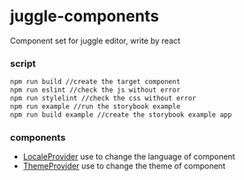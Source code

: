 # juggle-components
Component set for juggle editor, write by react

### script
```BASH
npm run build //create the target component
npm run eslint //check the js without error
npm run stylelint //check the css without error
npm run example //run the storybook example
npm run build example //create the storybook example app
```
### components

* [LocaleProvider](https://github.com/FaureWu/juggle-components/tree/master/docs/localeProvider.md) use to change the language of component
* [ThemeProvider](https://github.com/FaureWu/juggle-components/tree/master/docs/themeProvider.md) use to change the theme of component
